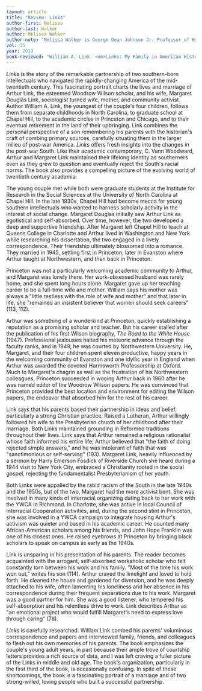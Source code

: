```yaml
---
layout: article
title: "Review: Links"
author-first: Melissa
author-last: Walker
author: Melissa Walker
author-note: "Melissa Walker is George Dean Johnson Jr. Professor of History at Converse College."
vol: 15
year: 2013
book-reviewed: "William A. Link. <em>Links: My Family in American History</em>. Gainesville: University Press of Florida, 2012. xvi + 224 pp. ISBN 978-0-8130-3794-3. "
---
```


*Links* is the story of the remarkable partnership of two southern-born
intellectuals who navigated the rapidly-changing America of the
mid-twentieth century. This fascinating portrait charts the lives and
marriage of Arthur Link, the esteemed Woodrow Wilson scholar, and his
wife, Margaret Douglas Link, sociologist turned wife, mother, and
community activist. Author William A. Link, the youngest of the couple's
four children, follows them from separate childhoods in North Carolina,
to graduate school at Chapel Hill, to the academic circles in Princeton
and Chicago, and to their eventual retirement in the land of their
upbringing. Link combines the personal perspective of a son remembering
his parents with the historian's craft of combing primary sources,
carefully situating them in the larger milieu of post-war America.
*Links* offers fresh insights into the changes in the post-war South.
Like their academic contemporary, C. Vann Woodward, Arthur and Margaret
Link maintained their lifelong identity as southerners even as they grew
to question and eventually reject the South's racial norms. The book
also provides a compelling picture of the evolving world of twentieth
century academia.

The young couple met while both were graduate students at the Institute
for Research in the Social Sciences at the University of North Carolina
at Chapel Hill. In the late 1930s, Chapel Hill had become mecca for
young southern intellectuals who wanted to harness scholarly activity in
the interest of social change. Margaret Douglas initially saw Arthur
Link as egotistical and self-absorbed. Over time, however, the two
developed a deep and supportive friendship. After Margaret left Chapel
Hill to teach at Queens College in Charlotte and Arthur lived in
Washington and New York while researching his dissertation, the two
engaged in a lively correspondence. Their friendship ultimately
blossomed into a romance. They married in 1945, settling first in
Princeton, later in Evanston where Arthur taught at Northwestern, and
then back in Princeton.

Princeton was not a particularly welcoming academic community to Arthur,
and Margaret was lonely there. Her work-obsessed husband was rarely
home, and she spent long hours alone. Margaret gave up her teaching
career to be a full-time wife and mother. William says his mother was
always a "little restless with the role of wife and mother" and
that later in life, she "remained an insistent believer that women
should seek careers" (113, 112).

Arthur was something of a wunderkind at Princeton, quickly establishing
a reputation as a promising scholar and teacher. But his career stalled
after the publication of his first Wilson biography, *The Road to the
White House* (1947). Professional jealousies halted his meteoric advance
through the faculty ranks, and in 1949, he was courted by Northwestern
University. He, Margaret, and their four children spent eleven
productive, happy years in the welcoming community of Evanston and one
idyllic year in England when Arthur was awarded the coveted Harmsworth
Professorship at Oxford. Much to Margaret's chagrin as well as the
frustration of his Northwestern colleagues, Princeton succeeded in
wooing Arthur back in 1960 after he was named editor of the Woodrow
Wilson papers. He was convinced that Princeton provided the best
location and environment for editing the Wilson papers, the endeavor
that absorbed him for the rest of his career.

Link says that his parents based their partnership in ideas and belief,
particularly a strong Christian practice. Raised a Lutheran, Arthur
willingly followed his wife to the Presbyterian church of her childhood
after their marriage. Both Links maintained grounding in Reformed
traditions throughout their lives. Link says that Arthur remained a
religious rationalist whose faith informed his entire life; Arthur
believed that "the faith of doing rejected simple answers," and he was
intolerant of faith that was "sanctimonious or self-serving" (193).
Margaret Link, heavily influenced by a sermon by Harry Emerson Fosdick
of Riverside Church she heard during a 1944 visit to New York City,
embraced a Christianity rooted in the social gospel, rejecting the
fundamentalist Presbyterianism of her youth.

Both Links were appalled by the rabid racism of the South in the late
1940s and the 1950s, but of the two, Margaret had the more activist
bent. She was involved in many kinds of interracial organizing dating
back to her work with the YWCA in Richmond. In Charlotte, she was active
in local Council of Interracial Cooperation activities, and, during the
second stint in Princeton, she was involved in a YWCA campaign to
integrate housing Arthur's activism was quieter and based in his
academic career. He counted many African-American scholars among his
friends, and John Hope Franklin was one of his closest ones. He raised
eyebrows at Princeton by bringing black scholars to speak on campus as
early as the 1940s.

Link is unsparing in his presentation of his parents. The reader becomes
acquainted with the arrogant, self-absorbed workaholic scholar who felt
constantly torn between his work and his family. "Most of the time his
work won out," writes his son (114). Arthur craved the limelight and
loved to hold forth. He cleaned the house and gardened for diversion,
and he was deeply attached to his wife, often lamenting his loneliness
and her absence in his correspondence during their frequent separations
due to his work. Margaret was a good partner for him. She was a good
listener, who tempered his self-absorption and his relentless drive to
work. Link describes Arthur as "an emotional project who would fulfill
Margaret's need to express love through caring" (78).

*Links* is carefully researched. William Link combed his parents'
voluminous correspondence and papers and interviewed family, friends,
and colleagues to flesh out his own memories of his parents. The book
emphasizes the couple's young adult years, in part because their ample
trove of courtship letters provides a rich source of data, and I was
left craving a fuller picture of the Links in middle and old age. The
book's organization, particularly in the first third of the book, is
occasionally confusing. In spite of these shortcomings, the book is a
fascinating portrait of a marriage and of two strong-willed, loving
people who built a successful partnership.
